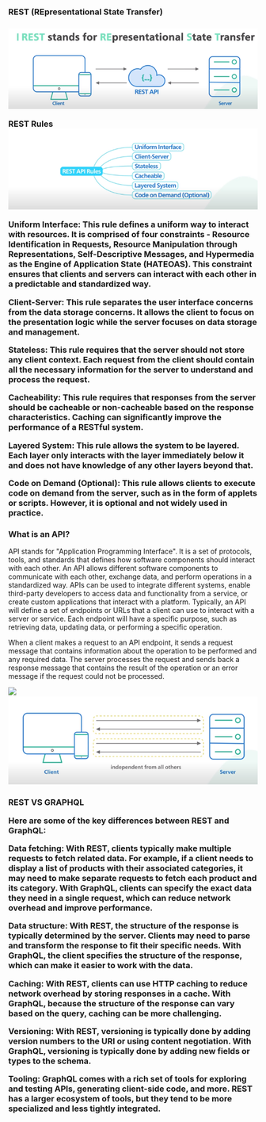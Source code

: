 <h3>REST (REpresentational State Transfer)<h3>
<img src = "assets/restapi.png">

REST Rules
<img src = "assets/rules.png">

  Uniform Interface: This rule defines a uniform way to interact with resources. It is comprised of four constraints - Resource Identification in Requests, Resource Manipulation through Representations, Self-Descriptive Messages, and Hypermedia as the Engine of Application State (HATEOAS). This constraint ensures that clients and servers can interact with each other in a predictable and standardized way.

Client-Server: This rule separates the user interface concerns from the data storage concerns. It allows the client to focus on the presentation logic while the server focuses on data storage and management.

Stateless: This rule requires that the server should not store any client context. Each request from the client should contain all the necessary information for the server to understand and process the request.

Cacheability: This rule requires that responses from the server should be cacheable or non-cacheable based on the response characteristics. Caching can significantly improve the performance of a RESTful system.

Layered System: This rule allows the system to be layered. Each layer only interacts with the layer immediately below it and does not have knowledge of any other layers beyond that.

Code on Demand (Optional): This rule allows clients to execute code on demand from the server, such as in the form of applets or scripts. However, it is optional and not widely used in practice.

<h3>What is an API?</h3>
API stands for "Application Programming Interface". It is a set of protocols, tools, and standards that defines how software components should interact with each other.
An API allows different software components to communicate with each other, exchange data, and perform operations in a standardized way. APIs can be used to integrate different systems, enable third-party developers to access data and functionality from a service, or create custom applications that interact with a platform.
Typically, an API will define a set of endpoints or URLs that a client can use to interact with a server or service. Each endpoint will have a specific purpose, such as retrieving data, updating data, or performing a specific operation.

When a client makes a request to an API endpoint, it sends a request message that contains information about the operation to be performed and any required data. The server processes the request and sends back a response message that contains the result of the operation or an error message if the request could not be processed.


<img src = "assets/old.png">
<img src = "assets/new.png">


<h3> REST VS GRAPHQL

Here are some of the key differences between REST and GraphQL:

Data fetching: With REST, clients typically make multiple requests to fetch related data. For example, if a client needs to display a list of products with their associated categories, it may need to make separate requests to fetch each product and its category. With GraphQL, clients can specify the exact data they need in a single request, which can reduce network overhead and improve performance.

Data structure: With REST, the structure of the response is typically determined by the server. Clients may need to parse and transform the response to fit their specific needs. With GraphQL, the client specifies the structure of the response, which can make it easier to work with the data.

Caching: With REST, clients can use HTTP caching to reduce network overhead by storing responses in a cache. With GraphQL, because the structure of the response can vary based on the query, caching can be more challenging.

Versioning: With REST, versioning is typically done by adding version numbers to the URI or using content negotiation. With GraphQL, versioning is typically done by adding new fields or types to the schema.

Tooling: GraphQL comes with a rich set of tools for exploring and testing APIs, generating client-side code, and more. REST has a larger ecosystem of tools, but they tend to be more specialized and less tightly integrated.

